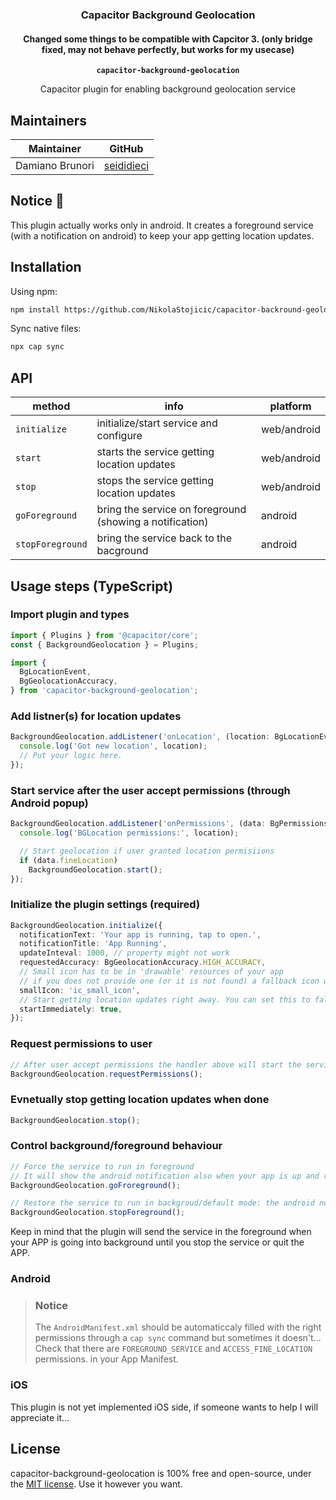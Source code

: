 <h3 align="center">Capacitor Background Geolocation</h3>
<h4 align="center">Changed some things to be compatible with Capcitor 3. (only bridge fixed, may not behave perfectly, but works for my usecase)</h4>
<p align="center"><strong><code>capacitor-background-geolocation</code></strong></p>
<p align="center">
  Capacitor plugin for enabling background geolocation service
</p>

## Maintainers

| Maintainer      | GitHub                                      |
| --------------- | ------------------------------------------- |
| Damiano Brunori | [seididieci](https://github.com/seididieci) |

## Notice 🚀

This plugin actually works only in android. It creates a foreground service (with a notification on android) to keep your app getting location updates.

## Installation

Using npm:

```bash
npm install https://github.com/NikolaStojicic/capacitor-backround-geolocation
```

Sync native files:

```bash
npx cap sync
```

## API

| method           | info                                                     | platform    |
| ---------------- | -------------------------------------------------------- | ----------- |
| `initialize`     | initialize/start service and configure                   | web/android |
| `start`          | starts the service getting location updates              | web/android |
| `stop`           | stops the service getting location updates               | web/android |
| `goForeground`   | bring the service on foreground (showing a notification) | android     |
| `stopForeground` | bring the service back to the bacground                  | android     |

## Usage steps (TypeScript)

### Import plugin and types

```ts
import { Plugins } from '@capacitor/core';
const { BackgroundGeolocation } = Plugins;

import {
  BgLocationEvent,
  BgGeolocationAccuracy,
} from 'capacitor-background-geolocation';
```

### Add listner(s) for location updates

```ts
BackgroundGeolocation.addListener('onLocation', (location: BgLocationEvent) => {
  console.log('Got new location', location);
  // Put your logic here.
});
```

### Start service after the user accept permissions (through Android popup)
```ts
BackgroundGeolocation.addListener('onPermissions', (data: BgPermissions) => {
  console.log('BGLocation permissions:', location);

  // Start geolocation if user granted location permisiions
  if (data.fineLocation)
    BackgroundGeolocation.start();
});
```

### Initialize the plugin settings (required)

```ts
BackgroundGeolocation.initialize({
  notificationText: 'Your app is running, tap to open.',
  notificationTitle: 'App Running',
  updateInteval: 1000, // property might not work
  requestedAccuracy: BgGeolocationAccuracy.HIGH_ACCURACY,
  // Small icon has to be in 'drawable' resources of your app
  // if you does not provide one (or it is not found) a fallback icon will be used.
  smallIcon: 'ic_small_icon',
  // Start getting location updates right away. You can set this to false or not set at all (se below).
  startImmediately: true,
});
```
### Request permissions to user
```ts
// After user accept permissions the handler above will start the service
BackgroundGeolocation.requestPermissions();
```

### Evnetually stop getting location updates when done
```ts
BackgroundGeolocation.stop();
```

### Control background/foreground behaviour
```ts
// Force the service to run in foreground
// It will show the android notification also when your app is up and running
BackgroundGeolocation.goFroreground();

// Restore the service to run in backgroud/default mode: the android notification will be shown only when your app goes in background.
BackgroundGeolocation.stopForeground();

```
Keep in mind that the plugin will send the service in the foreground when your APP is going into background until you stop the service or quit the APP.

### Android

> ### Notice
>The `AndroidManifest.xml` should be automaticcaly filled with the right permissions through a `cap sync` command but sometimes it doesn't...<br/>
>Check that there are `FOREGROUND_SERVICE` and `ACCESS_FINE_LOCATION` permissions. in your App Manifest.

### iOS

This plugin is not yet implemented iOS side, if someone wants to help I will appreciate it...

## License

capacitor-background-geolocation is 100% free and open-source, under the [MIT license](LICENSE). Use it however you want.
